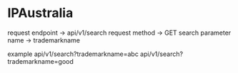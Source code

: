 # IPAustralia
request endpoint -> api/v1/search 
request method -> GET
search parameter name -> trademarkname

example 
api/v1/search?trademarkname=abc
api/v1/search?trademarkname=good
